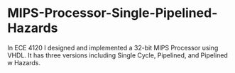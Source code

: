 # MIPS-Processor-Single-Pipelined-Hazards
In ECE 4120 I designed and implemented a 32-bit MIPS Processor using VHDL. It has three versions including Single Cycle, Pipelined, and Pipelined w Hazards.
